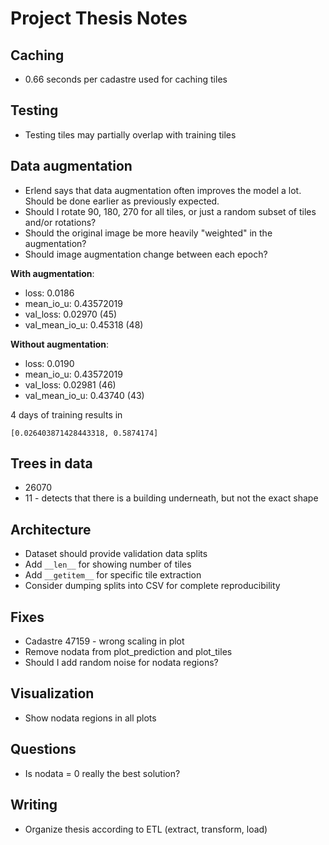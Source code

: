 # Project Thesis Notes

## Caching

* 0.66 seconds per cadastre used for caching tiles

## Testing

* Testing tiles may partially overlap with training tiles

## Data augmentation

* Erlend says that data augmentation often improves the model a lot. Should be done earlier as previously expected.
* Should I rotate 90, 180, 270 for all tiles, or just a random subset of tiles
  and/or rotations?
* Should the original image be more heavily "weighted" in the augmentation?
* Should image augmentation change between each epoch?

__With augmentation__:

* loss: 0.0186
* mean_io_u: 0.43572019
* val_loss: 0.02970 (45)
* val_mean_io_u: 0.45318 (48)

__Without augmentation__:

* loss: 0.0190
* mean_io_u: 0.43572019
* val_loss: 0.02981 (46)
* val_mean_io_u: 0.43740 (43)

4 days of training results in

```
[0.026403871428443318, 0.5874174]
```

## Trees in data

* 26070
* 11 - detects that there is a building underneath, but not the exact shape

## Architecture

* Dataset should provide validation data splits
* Add `__len__` for showing number of tiles
* Add `__getitem__` for specific tile extraction
* Consider dumping splits into CSV for complete reproducibility

## Fixes

* Cadastre 47159 - wrong scaling in plot
* Remove nodata from plot_prediction and plot_tiles
* Should I add random noise for nodata regions?

## Visualization

* Show nodata regions in all plots

## Questions

* Is nodata = 0 really the best solution?

## Writing

* Organize thesis according to ETL (extract, transform, load)
